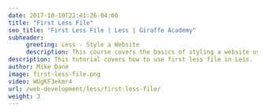 ```yaml
---
date: 2017-10-10T22:41:26-04:00
title: "First Less File"
seo_title: "First Less File | Less | Giraffe Academy"
subheader:
     greeting: Less - Style a Website
     description: This course covers the basics of styling a website using Less. Work your way through the videos and we'll teach you everything you need to know to style a basic website!
description: This tutorial covers how to use first less file in Less.
author: Mike Dane
image: first-less-file.png
video: WUgKF3ekmr4
url: /web-development/less/first-less-file/
weight: 3
---
```

